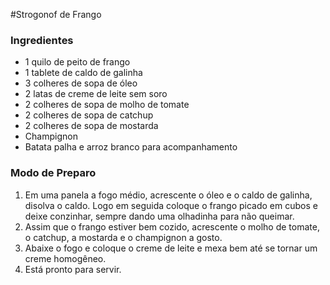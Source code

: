 #Strogonof de Frango

### Ingredientes

* 1 quilo de peito de frango
* 1 tablete de caldo de galinha
* 3 colheres de sopa de óleo
* 2 latas de creme de leite sem soro
* 2 colheres de sopa de molho de tomate
* 2 colheres de sopa de catchup
* 2 colheres de sopa de mostarda
* Champignon
* Batata palha e arroz branco para acompanhamento

### Modo de Preparo

1. Em uma panela a fogo médio, acrescente o óleo e o caldo de galinha, disolva o caldo. Logo em seguida coloque o frango picado em cubos e deixe conzinhar, sempre dando uma olhadinha para não queimar.
2. Assim que o frango estiver bem cozido, acrescente o molho de tomate, o catchup, a mostarda e o champignon a gosto.
3. Abaixe o fogo e coloque o creme de leite e mexa bem até se tornar um creme homogêneo.
4. Está pronto para servir.
